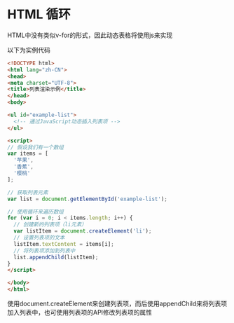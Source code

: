 # HTML 循环

HTML中没有类似v-for的形式，因此动态表格将使用js来实现

以下为实例代码

```html
<!DOCTYPE html>
<html lang="zh-CN">
<head>
<meta charset="UTF-8">
<title>列表渲染示例</title>
</head>
<body>

<ul id="example-list">
  <!-- 通过JavaScript动态插入列表项 -->
</ul>

<script>
// 假设我们有一个数组
var items = [
  '苹果',
  '香蕉',
  '樱桃'
];

// 获取列表元素
var list = document.getElementById('example-list');

// 使用循环来遍历数组
for (var i = 0; i < items.length; i++) {
  // 创建新的列表项（li元素）
  var listItem = document.createElement('li');
  // 设置列表项的文本
  listItem.textContent = items[i];
  // 将列表项添加到列表中
  list.appendChild(listItem);
}
</script>

</body>
</html>
```

使用document.createElement来创建列表项，而后使用appendChild来将列表项加入列表中，也可使用列表项的API修改列表项的属性